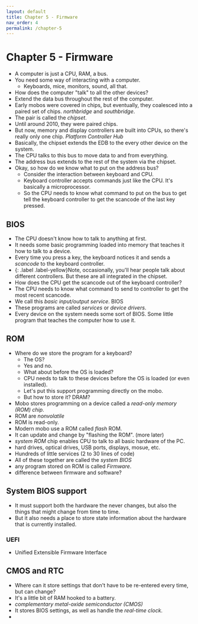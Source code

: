 ```yaml
---
layout: default
title: Chapter 5 - Firmware
nav_order: 4
permalink: /chapter-5
---
```


Chapter 5 - Firmware
====================

* A computer is just a CPU, RAM, a bus.
* You need some way of interacting with a computer.
    * Keyboards, mice, monitors, sound, all that.
* How does the computer "talk" to all the other devices?
* Extend the data bus throughout the rest of the computer.
* Early mobos were covered in chips, but eventually, they coalesced into a paired set of chips. *northbridge* and *southbridge*.
* The pair is called the *chipset*.
* Until around 2010, they were paired chips.
* But now, memory and display controllers are built into CPUs, so there's really only one chip. *Platform Controller Hub*
* Basically, the chipset extends the EDB to the every other device on the system.
* The CPU talks to this bus to move data to and from everything.
* The address bus extends to the rest of the system via the chipset.
* Okay, so how do we know what to put on the address bus?
    * Consider the interaction between keyboard and CPU.
    * Keyboard controller accepts commands just like the CPU. It's basically a microprocessor.
    * So the CPU needs to know what command to put on the bus to get tell the keyboard controller to get the scancode of the last key pressed.


## BIOS

* The CPU doesn't know how to talk to anything at first.
* It needs some basic programming loaded into memory that teaches it how to talk to a device.
* Every time you press a key, the keyboard notices it and sends a *scancode* to the keyboard controller.
* {: .label .label-yellow}Note, occasionally, you'll hear people talk about different controllers. But these are all integrated in the chipset.
* How does the CPU get the scancode out of the keyboard controller?
* The CPU needs to know what command to send to controller to get the most recent scancode.
* We call this *basic input/output service*. BIOS
* These programs are called *services* or *device drivers*.
* Every device on the system needs some sort of BIOS. Some little program that teaches the computer how to use it.

## ROM

* Where do we store the program for a keyboard?
    * The OS?
    * Yes and no.
    * What about before the OS is loaded?
    * CPU needs to talk to these devices before the OS is loaded (or even installed).
    * Let's put this support programming directly on the mobo.
    * But how to store it? DRAM?
* Mobo stores programming on a device called a *read-only memory (ROM) chip*.
* ROM are *nonvolatile*
* ROM is read-only.
* Modern mobo use a ROM called *flash* ROM.
* It can update and change by "flashing the ROM". (more later)
* *system ROM* chip enables CPU to talk to all basic hardware of the PC.
* hard drives, optical drives, USB ports, displays, mosue, etc.
* Hundreds of little services (2 to 30 lines of code)
* All of these together are called the *system BIOS*
* any program stored on ROM is called *Firmware*.
* difference between firmware and software?

## System BIOS support

* It must support both the hardware the never changes, but also the things that might change from time to time.
* But it also needs a place to store state information about the hardware that is currently installed.

### UEFI

* Unified Extensible Firmware Interface

## CMOS and RTC

* Where can it store settings that don't have to be re-entered every time, but can change?
* It's a little bit of RAM hooked to a battery.
* *complementary metal-oxide semiconductor (CMOS)*
* It stores BIOS settings, as well as handle the *real-time clock*.
*
